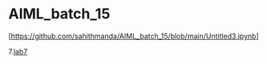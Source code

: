 # AIML_batch_15
[https://github.com/sahithmanda/AIML_batch_15/blob/main/Untitled3.ipynb]

7.[lab7](https://github.com/sahithmanda/AIML_batch_15/blob/main/aiml%20lab7.ipynb)
